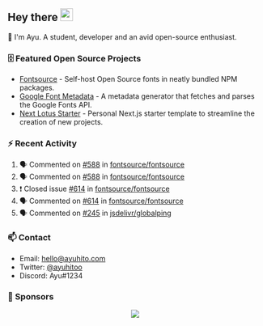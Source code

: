 ## Hey there <img src="https://media.giphy.com/media/hvRJCLFzcasrR4ia7z/giphy.gif" width="25" height="25">

📝 I'm Ayu. A student, developer and an avid open-source enthusiast.

### 🗄 Featured Open Source Projects

- [Fontsource](https://github.com/fontsource/fontsource) - Self-host Open Source fonts in neatly bundled NPM packages.
- [Google Font Metadata](https://github.com/fontsource/google-font-metadata) - A metadata generator that fetches and parses the Google Fonts API.
- [Next Lotus Starter](https://github.com/DecliningLotus/next-lotus-starter) - Personal Next.js starter template to streamline the creation of new projects.

### ⚡ Recent Activity

<!--START_SECTION:activity-->

1. 🗣 Commented on [#588](https://github.com/fontsource/fontsource/issues/588) in [fontsource/fontsource](https://github.com/fontsource/fontsource)
2. 🗣 Commented on [#588](https://github.com/fontsource/fontsource/issues/588) in [fontsource/fontsource](https://github.com/fontsource/fontsource)
3. ❗️ Closed issue [#614](https://github.com/fontsource/fontsource/issues/614) in [fontsource/fontsource](https://github.com/fontsource/fontsource)
4. 🗣 Commented on [#614](https://github.com/fontsource/fontsource/issues/614) in [fontsource/fontsource](https://github.com/fontsource/fontsource)
5. 🗣 Commented on [#245](https://github.com/jsdelivr/globalping/issues/245) in [jsdelivr/globalping](https://github.com/jsdelivr/globalping)
<!--END_SECTION:activity-->

### 📫 Contact

- Email: hello@ayuhito.com
- Twitter: [@ayuhitoo](https://twitter.com/ayuhitoo)
- Discord: Ayu#1234


### :sparkling_heart: Sponsors

<p align="center">
  <a href="https://cdn.jsdelivr.net/gh/ayuhito/ayuhito/sponsors.svg">
    <img src='https://cdn.jsdelivr.net/gh/ayuhito/ayuhito/sponsors.svg'/>
  </a>
</p>